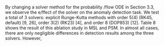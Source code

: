 By changing a solver method for the probability /flow ODE in Section 3.3, we observe the e/ffect of the solver on the anomaly detection task. We test a total of 3 solvers: explicit Runge-Kutta methods with order 5(4) (RK45, default) [9, 26], order 3(2) (RK23) [4], and order 8 (DOP853) [12]. Table 8 shows the result of this ablation study in MSL and PSM. In almost all cases, there are only negligible differences in detection results among the three solvers. However,